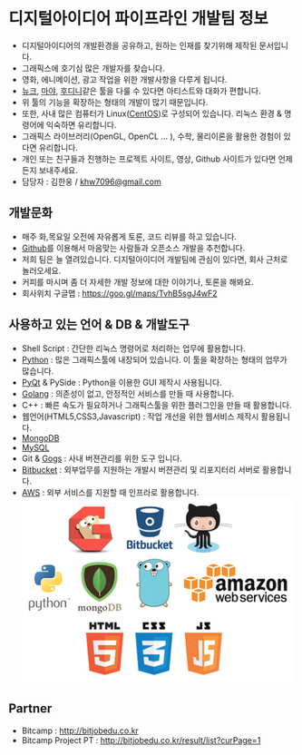 # 디지털아이디어 파이프라인 개발팀 정보
- 디지털아이디어의 개발환경을 공유하고, 원하는 인재를 찾기위해 제작된 문서입니다.
- 그래픽스에 호기심 많은 개발자를 찾습니다.
- 영화, 에니메이션, 광고 작업을 위한 개발사항을 다루게 됩니다.
- [뉴크](https://www.thefoundry.co.uk/products/nuke/), [마야](http://www.autodesk.co.kr/products/maya/overview), [후디니](https://www.sidefx.com)같은 툴을 다룰 수 있다면 아티스트와 대화가 편합니다.
- 위 툴의 기능을 확장하는 형태의 개발이 많기 때문입니다.
- 또한, 사내 많은 컴퓨터가 Linux([CentOS](https://www.centos.org))로 구성되어 있습니다. 리눅스 환경 & 명령어에 익숙하면 유리합니다.
- 그래픽스 라이브러리(OpenGL, OpenCL ... ), 수학, 물리이론을 활용한 경험이 있다면 유리합니다.
- 개인 또는 친구들과 진행하는 프로젝트 사이트, 영상, Github 사이트가 있다면 언제든지 보내주세요.
- 담당자 : 김한웅 / khw7096@gmail.com

## 개발문화
- 매주 화,목요일 오전에 자유롭게 토론, 코드 리뷰를 하고 있습니다.
- [Github](http://www.github.com)를 이용해서 마음맞는 사람들과 오픈소스 개발을 추천합니다.
- 저희 팀은 늘 열려있습니다. 디지털아이디어 개발팀에 관심이 있다면, 회사 근처로 놀러오세요.
- 커피를 마시며 좀 더 자세한 개발 정보에 대한 이야기나, 토론을 해봐요.
- 회사위치 구글맵 : https://goo.gl/maps/TvhB5sgJ4wF2

## 사용하고 있는 언어 & DB & 개발도구
- Shell Script : 간단한 리눅스 명령어로 처리하는 업무에 활용합니다.
- [Python](http://www.python.org) : 많은 그래픽스툴에 내장되어 있습니다. 이 툴을 확장하는 형태의 업무가 많습니다.
- [PyQt](https://riverbankcomputing.com/software/pyqt/intro) & PySide : Python을 이용한 GUI 제작시 사용됩니다.
- [Golang](http://www.golang.org) : 의존성이 없고, 안정적인 서비스를 만들 때 사용합니다.
- C++ : 빠른 속도가 필요하거나 그래픽스툴을 위한 플러그인을 만들 때 활용합니다.
- 웹언어(HTML5,CSS3,Javascript) : 작업 개선을 위한 웹서비스 제작시 활용됩니다.
- [MongoDB](https://www.mongodb.com)
- [MySQL](https://www.mysql.com)
- Git & [Gogs](https://gogs.io) : 사내 버젼관리를 위한 도구 입니다.
- [Bitbucket](https://bitbucket.org/) : 외부업무를 지원하는 개발시 버젼관리 및 리포지터리 서버로 활용합니다.
- [AWS](https://aws.amazon.com) : 외부 서비스를 지원할 때 인프라로 활용합니다.
![imagetag](images/imagetag.jpg)


## Partner
- Bitcamp : http://bitjobedu.co.kr
- Bitcamp Project PT : http://bitjobedu.co.kr/result/list?curPage=1
